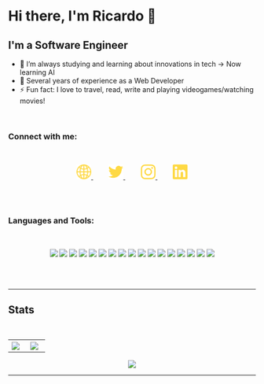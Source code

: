 # Hi there, I'm Ricardo 👋

## I'm a Software Engineer

- 🌱 I’m always studying and learning about innovations in tech -> Now learning AI
- 👯 Several years of experience as a Web Developer
- ⚡ Fun fact: I love to travel, read, write and playing videogames/watching movies!

<br/>

### Connect with me:

<br/>

<p align="center">
<a href="https://ricardomarsanc.github.io">
    <img height="30px" src="https://raw.githubusercontent.com/ricardomarsanc/ricardomarsanc/master/assets/web.svg">
</a>
&nbsp;
&nbsp;
&nbsp;
&nbsp;
<a href="https://twitter.com/msRicar12">
    <img height="30px" src="https://raw.githubusercontent.com/ricardomarsanc/ricardomarsanc/master/assets/twitter.svg">
</a>
&nbsp;
&nbsp;
&nbsp;
&nbsp;
<a href="https://www.instagram.com/ricardoms_97/">
    <img height="30px" src="https://raw.githubusercontent.com/ricardomarsanc/ricardomarsanc/master/assets/instagram.svg">
</a>
&nbsp;
&nbsp;
&nbsp;
&nbsp;
<a href="https://www.linkedin.com/in/ricardo-martin-sanchez/">
    <img height="30px" src="https://raw.githubusercontent.com/ricardomarsanc/ricardomarsanc/master/assets/linkedin.svg">
</a>
</p>

<br/>
<br />

### Languages and Tools:

<br />

<p align="center">
<img height="30px" src="https://img.shields.io/badge/-ReactJs-333333?logo=react&logoColor=white&style=for-the-badge">
<img height="30px" src="https://img.shields.io/badge/-JavaScript-333333?logo=javascript&logoColor=white&style=for-the-badge">
<img height="30px" src="https://img.shields.io/badge/-TypeScript-333333?logo=typescript&logoColor=white&style=for-the-badge">
<img height="30px" src="https://img.shields.io/badge/-Unity-333333?logo=unity&logoColor=white&style=for-the-badge">
<img height="30px" src="https://img.shields.io/badge/-Visual%20Studio%20Code-333333?logo=visualstudiocode&logoColor=white&style=for-the-badge">
<img height="30px" src="https://img.shields.io/badge/-Vuejs-333333?logo=vuedotjs&logoColor=white&style=for-the-badge">
<img height="30px" src="https://img.shields.io/badge/-Angular-333333?logo=angular&logoColor=white&style=for-the-badge">
<img height="30px" src="https://img.shields.io/badge/-Angular%20JS-333333?logo=angularjs&logoColor=white&style=for-the-badge">
<img height="30px" src="https://img.shields.io/badge/-Java-333333?logo=java&logoColor=white&style=for-the-badge">
<img height="30px" src="https://img.shields.io/badge/-CSS-333333?logo=css3&logoColor=white&style=for-the-badge">
<img height="30px" src="https://img.shields.io/badge/-HTML-333333?logo=html5&logoColor=white&style=for-the-badge">
<img height="30px" src="https://img.shields.io/badge/-jquery-333333?logo=jquery&logoColor=white&style=for-the-badge">
<img height="30px" src="https://img.shields.io/badge/-bootstrap-333333?logo=bootstrap&logoColor=white&style=for-the-badge">
<img height="30px" src="https://img.shields.io/badge/-three%20js-333333?logo=threedotjs&logoColor=white&style=for-the-badge">
<img height="30px" src="https://img.shields.io/badge/-git-333333?logo=git&logoColor=white&style=for-the-badge">
<img height="30px" src="https://img.shields.io/badge/-c%20sharp-333333?logo=csharp&logoColor=white&style=for-the-badge">
<img height="30px" src="https://img.shields.io/badge/-illustrator-333333?logo=adobeillustrator&logoColor=white&style=for-the-badge">

</p>

<br />
<br />

---

## Stats

<br />

<table width="100%" border="0">
 <tr align="center">
    <td width="40%">
        <img align="center" src="https://github-readme-stats.vercel.app/api/top-langs/?username=ricardomarsanc"/>
    </td>
    <td width="60%">
        <img align="center" src="https://github-readme-stats.vercel.app/api?username=ricardomarsanc&show_icons=true"/>
    </td>
 </tr>
</table>

<p align="center">
    <img align="center" src="https://github-readme-stats.vercel.app/api/wakatime?username=ricardomarsanc"/>
</p>

<!-- [![Top Langs](https://github-readme-stats.vercel.app/api/top-langs/?username=ricardomarsanc)](https://github.com/ricardomarsanc/github-readme-stats) -->

---

[website]: https://ricardomarsanc.github.io
[twitter]: https://twitter.com/msRicar12
[instagram]: https://instagram.com/ricardoms_97
[linkedin]: https://linkedin.com/in/ricardo-martin-sanchez
[blog]: https://forseragames.wordpress.com/
